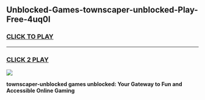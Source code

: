 
## Unblocked-Games-townscaper-unblocked-Play-Free-4uq0l
<h3>
<a href="https://premium76.site?title=townscaper-unblocked&ref=12A">CLICK TO PLAY</a></h3>
<hr>

<h3>
<a href="https://premium76.site?title=townscaper-unblocked&ref=12A">CLICK 2 PLAY</a>
  
</h3>

<a href="https://premium76.site?title=townscaper-unblocked&ref=12A"><img src="https://clearcache.store/games.png"></a>


**townscaper-unblocked games unblocked: Your Gateway to Fun and Accessible Online Gaming**
